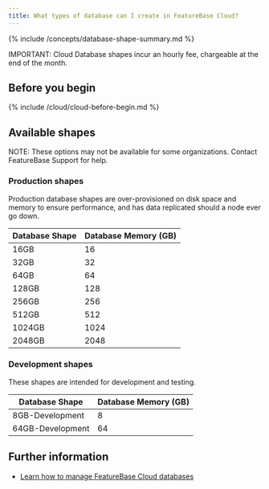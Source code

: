 ```yaml
---
title: What types of database can I create in FeatureBase Cloud?
---
```


{% include /concepts/database-shape-summary.md %}

IMPORTANT: Cloud Database shapes incur an hourly fee, chargeable at the end of the month.

## Before you begin

{% include /cloud/cloud-before-begin.md %}

## Available shapes

NOTE: These options may not be available for some organizations. Contact FeatureBase Support for help.

### Production shapes

Production database shapes are over-provisioned on disk space and memory to ensure performance, and has data replicated should a node ever go down.

| Database Shape | Database Memory (GB) |
|---|---|
| 16GB | 16 |
| 32GB | 32 |
| 64GB | 64 |
| 128GB | 128 |
| 256GB | 256 |
| 512GB | 512 |
| 1024GB | 1024 |
| 2048GB | 2048 |

### Development shapes

These shapes are intended for development and testing.

| Database Shape | Database Memory (GB) |
| --- | --- |
| 8GB-Development | 8 |
| 64GB-Development | 64 |

## Further information

* [Learn how to manage FeatureBase Cloud databases](/cloud/cloud-database/cloud-db-manage)
